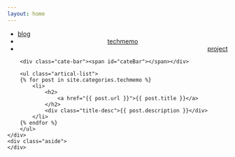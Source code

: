 ```yaml
---
layout: home
---
```


<div class="index-content opinion">
    <div class="section">
<ul class="artical-cate">
<li class="on"><a href="/"><span>blog</span></a></li>
<li style="text-align:center"><a href="/techmemo"><span>techmemo</span></a></li>
<li style="text-align:right"><a href="/project"><span>project</span></a></li>
</ul>

        <div class="cate-bar"><span id="cateBar"></span></div>

        <ul class="artical-list">
        {% for post in site.categories.techmemo %}
            <li>
                <h2>
                    <a href="{{ post.url }}">{{ post.title }}</a>
                </h2>
                <div class="title-desc">{{ post.description }}</div>
            </li>
        {% endfor %}
        </ul>
    </div>
    <div class="aside">
    </div>
</div>

